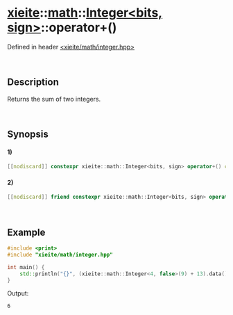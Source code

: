 # [xieite](../../../../../xieite.md)\:\:[math](../../../../../math.md)\:\:[Integer<bits, sign>](../../../../integer.md)\:\:operator+\(\)
Defined in header [<xieite/math/integer.hpp>](../../../../../../../include/xieite/math/integer.hpp)

&nbsp;

## Description
Returns the sum of two integers.

&nbsp;

## Synopsis
#### 1)
```cpp
[[nodiscard]] constexpr xieite::math::Integer<bits, sign> operator+() const noexcept;
```
#### 2)
```cpp
[[nodiscard]] friend constexpr xieite::math::Integer<bits, sign> operator+(xieite::math::Integer<bits, sign> augend, xieite::math::Integer<bits, sign> addend) noexcept;
```

&nbsp;

## Example
```cpp
#include <print>
#include "xieite/math/integer.hpp"

int main() {
    std::println("{}", (xieite::math::Integer<4, false>(9) + 13).data());
}
```
Output:
```
6
```
